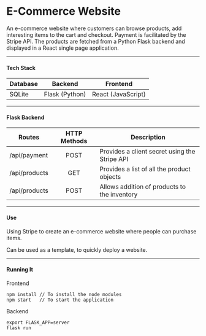 # E-Commerce Website

An e-commerce website where customers can browse products, add interesting items to the cart and checkout. Payment is facilitated by the Stripe API. The products are fetched from a Python Flask backend and displayed in a React single page application.

---

#### **Tech Stack**

| Database |    Backend     | Frontend           |
| -------- | :------------: | ------------------ |
| SQLite   | Flask (Python) | React (JavaScript) |

---

#### **Flask Backend**

| Routes        | HTTP Methods | Description                                   |
| ------------- | :----------: | --------------------------------------------- |
| /api/payment  |     POST     | Provides a client secret using the Stripe API |
| /api/products |     GET      | Provides a list of all the product objects    |
| /api/products |     POST     | Allows addition of products to the inventory  |

---

#### **Use**

Using Stripe to create an e-commerce website where people can purchase items.

Can be used as a template, to quickly deploy a website.

---

#### **Running It**

Frontend

```
npm install // To install the node modules
npm start   // To start the application
```

Backend

```
export FLASK_APP=server
flask run
```

